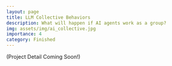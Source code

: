 ```yaml
---
layout: page
title: LLM Collective Behaviors
description: What will happen if AI agents work as a group?
img: assets/img/ai_collective.jpg
importance: 4
category: Finished
---
```


(Project Detail Coming Soon!)
